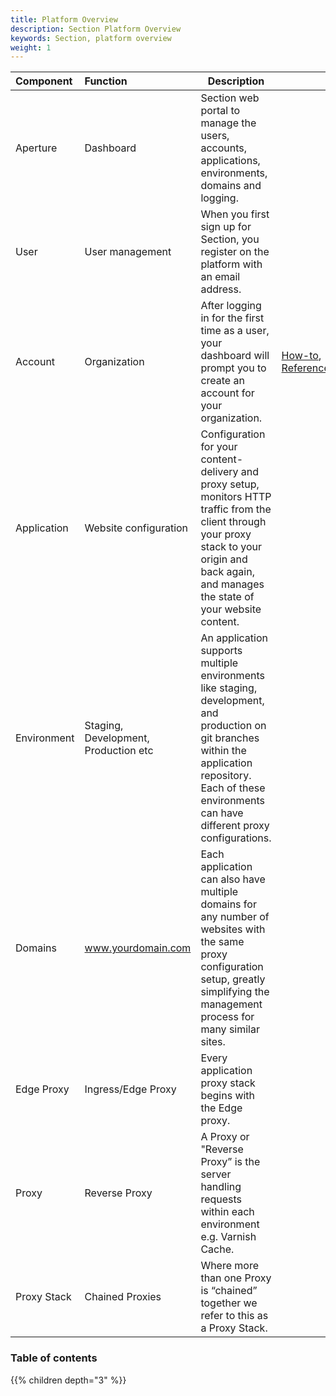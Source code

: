 ```yaml
---
title: Platform Overview
description: Section Platform Overview
keywords: Section, platform overview
weight: 1
---
```


| Component | Function | Description  |   |   |
|:--|:--|---|---|---|
| Aperture | Dashboard | Section web portal to manage the users, accounts, applications, environments, domains and logging. |   |   |
| User | User management | When you first sign up for Section, you register on the platform with an email address. |   |   |
| Account | Organization | After logging in for the first time as a user, your dashboard will prompt you to create an account for your organization. | [How-to](/docs/platform/how-tos/account/), [Reference](/docs/platform/reference/account-management/)  |   |
| Application | Website configuration | Configuration for your content-delivery and proxy setup, monitors HTTP traffic from the client through your proxy stack to your origin and back again, and manages the state of your website content. |   |   |
| Environment | Staging, Development, Production etc  | An application supports multiple environments like staging, development, and production on git branches within the application repository. Each of these environments can have different proxy configurations. |   |   |
| Domains | www.yourdomain.com | Each application can also have multiple domains for any number of websites with the same proxy configuration setup, greatly simplifying the management process for many similar sites. |   |   |
| Edge Proxy | Ingress/Edge Proxy | Every application proxy stack begins with the Edge proxy. |   |   |
| Proxy | Reverse Proxy | A Proxy or "Reverse Proxy” is the server handling requests within each environment e.g. Varnish Cache. |   |   |
| Proxy Stack | Chained Proxies | Where more than one Proxy is “chained” together we refer to this as a Proxy Stack. |   |   |

### Table of contents

{{% children depth="3" %}}